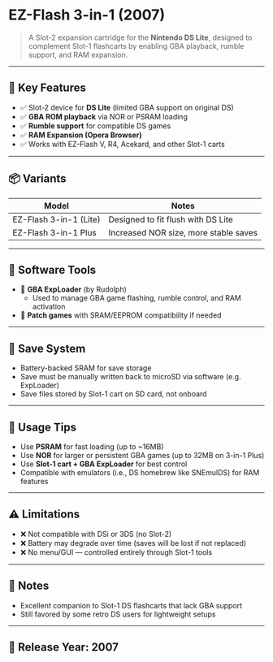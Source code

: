 # EZ-Flash 3-in-1 (2007)

> A Slot-2 expansion cartridge for the **Nintendo DS Lite**, designed to complement Slot-1 flashcarts by enabling GBA playback, rumble support, and RAM expansion.

---

## 🔑 Key Features

- ✅ Slot-2 device for **DS Lite** (limited GBA support on original DS)
- ✅ **GBA ROM playback** via NOR or PSRAM loading
- ✅ **Rumble support** for compatible DS games
- ✅ **RAM Expansion (Opera Browser)**
- ✅ Works with EZ-Flash V, R4, Acekard, and other Slot-1 carts

---

## 📦 Variants

| Model                  | Notes                                 |
|------------------------|----------------------------------------|
| EZ-Flash 3-in-1 (Lite) | Designed to fit flush with DS Lite     |
| EZ-Flash 3-in-1 Plus   | Increased NOR size, more stable saves |

---

## 🧰 Software Tools

- 🔧 **GBA ExpLoader** (by Rudolph)
  - Used to manage GBA game flashing, rumble control, and RAM activation
- 🔄 **Patch games** with SRAM/EEPROM compatibility if needed

---

## 💾 Save System

- Battery-backed SRAM for save storage
- Save must be manually written back to microSD via software (e.g. ExpLoader)
- Save files stored by Slot-1 cart on SD card, not onboard

---

## 📌 Usage Tips

- Use **PSRAM** for fast loading (up to ~16MB)
- Use **NOR** for larger or persistent GBA games (up to 32MB on 3-in-1 Plus)
- Use **Slot-1 cart + GBA ExpLoader** for best control
- Compatible with emulators (i.e., DS homebrew like SNEmulDS) for RAM features

---

## ⚠️ Limitations

- ❌ Not compatible with DSi or 3DS (no Slot-2)
- ❌ Battery may degrade over time (saves will be lost if not replaced)
- ❌ No menu/GUI — controlled entirely through Slot-1 tools

---

## 📝 Notes

- Excellent companion to Slot-1 DS flashcarts that lack GBA support
- Still favored by some retro DS users for lightweight setups

---

## 📅 Release Year: **2007**
